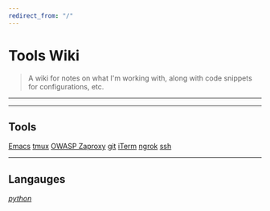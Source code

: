```yaml
---
redirect_from: "/"
---
```



# Tools Wiki

> A wiki for notes on what I'm working with, along with code snippets for configurations, etc.

---
---

## Tools
[Emacs](Emacs)
[tmux](tmux)
[OWASP Zaproxy](OWASP-ZAPROXY)
[git](git)
[iTerm](iTerm)
[ngrok](ngrok)
[ssh](ssh)

---

## Langauges
*[python](python)*
